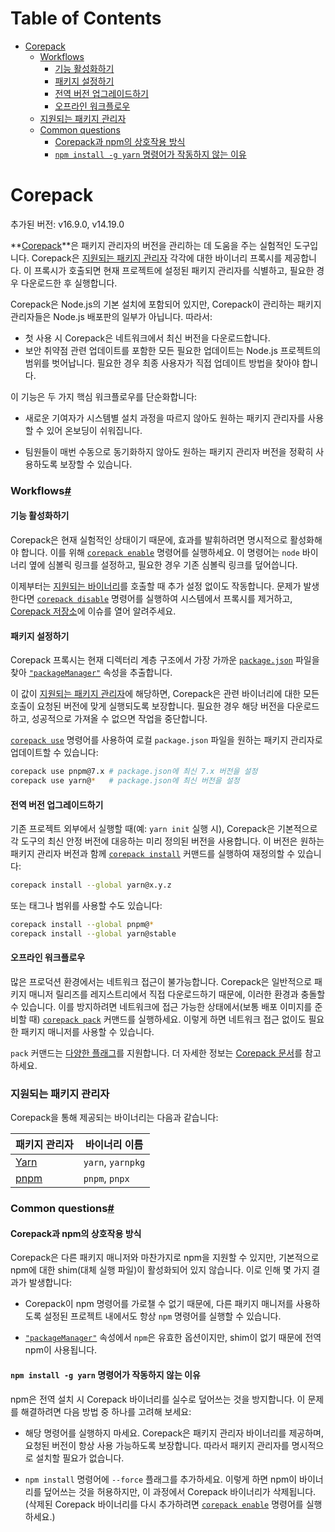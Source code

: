 # Table of Contents

- [Corepack](#corepack)
    - [Workflows](#workflows)
      - [기능 활성화하기](#기능-활성화하기)
      - [패키지 설정하기](#패키지-설정하기)
      - [전역 버전 업그레이드하기](#전역-버전-업그레이드하기)
      - [오프라인 워크플로우](#오프라인-워크플로우)
    - [지원되는 패키지 관리자](#지원되는-패키지-관리자)
    - [Common questions](#common-questions)
      - [Corepack과 npm의 상호작용 방식](#corepack과-npm의-상호작용-방식)
      - [`npm install -g yarn` 명령어가 작동하지 않는 이유](#npm-install--g-yarn-명령어가-작동하지-않는-이유)

# Corepack

추가된 버전: v16.9.0, v14.19.0

**[Corepack](https://github.com/nodejs/corepack)**은 패키지 관리자의 버전을 관리하는 데 도움을 주는 실험적인 도구입니다. Corepack은 [지원되는 패키지 관리자](https://nodejs.org/docs/latest/api/corepack.html#supported-package-managers) 각각에 대한 바이너리 프록시를 제공합니다. 이 프록시가 호출되면 현재 프로젝트에 설정된 패키지 관리자를 식별하고, 필요한 경우 다운로드한 후 실행합니다.

Corepack은 Node.js의 기본 설치에 포함되어 있지만, Corepack이 관리하는 패키지 관리자들은 Node.js 배포판의 일부가 아닙니다. 따라서:

-   첫 사용 시 Corepack은 네트워크에서 최신 버전을 다운로드합니다.
-   보안 취약점 관련 업데이트를 포함한 모든 필요한 업데이트는 Node.js 프로젝트의 범위를 벗어납니다. 필요한 경우 최종 사용자가 직접 업데이트 방법을 찾아야 합니다.

이 기능은 두 가지 핵심 워크플로우를 단순화합니다:

-   새로운 기여자가 시스템별 설치 과정을 따르지 않아도 원하는 패키지 관리자를 사용할 수 있어 온보딩이 쉬워집니다.
    
-   팀원들이 매번 수동으로 동기화하지 않아도 원하는 패키지 관리자 버전을 정확히 사용하도록 보장할 수 있습니다.


### Workflows[#](https://nodejs.org/docs/latest/api/corepack.html#workflows)





#### 기능 활성화하기

Corepack은 현재 실험적인 상태이기 때문에, 효과를 발휘하려면 명시적으로 활성화해야 합니다. 이를 위해 [`corepack enable`](https://github.com/nodejs/corepack#corepack-enable--name) 명령어를 실행하세요. 이 명령어는 `node` 바이너리 옆에 심볼릭 링크를 설정하고, 필요한 경우 기존 심볼릭 링크를 덮어씁니다.

이제부터는 [지원되는 바이너리](https://nodejs.org/docs/latest/api/corepack.html#supported-package-managers)를 호출할 때 추가 설정 없이도 작동합니다. 문제가 발생한다면 [`corepack disable`](https://github.com/nodejs/corepack#corepack-disable--name) 명령어를 실행하여 시스템에서 프록시를 제거하고, [Corepack 저장소](https://github.com/nodejs/corepack)에 이슈를 열어 알려주세요.


#### 패키지 설정하기

Corepack 프록시는 현재 디렉터리 계층 구조에서 가장 가까운 [`package.json`](https://nodejs.org/docs/latest/api/packages.html#nodejs-packagejson-field-definitions) 파일을 찾아 [`"packageManager"`](https://nodejs.org/docs/latest/api/packages.html#packagemanager) 속성을 추출합니다.

이 값이 [지원되는 패키지 관리자](https://nodejs.org/docs/latest/api/corepack.html#supported-package-managers)에 해당하면, Corepack은 관련 바이너리에 대한 모든 호출이 요청된 버전에 맞게 실행되도록 보장합니다. 필요한 경우 해당 버전을 다운로드하고, 성공적으로 가져올 수 없으면 작업을 중단합니다.

[`corepack use`](https://github.com/nodejs/corepack#corepack-use-nameversion) 명령어를 사용하여 로컬 `package.json` 파일을 원하는 패키지 관리자로 업데이트할 수 있습니다:

```bash
corepack use pnpm@7.x # package.json에 최신 7.x 버전을 설정
corepack use yarn@*   # package.json에 최신 버전을 설정
```


#### 전역 버전 업그레이드하기

기존 프로젝트 외부에서 실행할 때(예: `yarn init` 실행 시), Corepack은 기본적으로 각 도구의 최신 안정 버전에 대응하는 미리 정의된 버전을 사용합니다. 이 버전은 원하는 패키지 관리자 버전과 함께 [`corepack install`](https://github.com/nodejs/corepack#corepack-install--g--global---all--nameversion) 커맨드를 실행하여 재정의할 수 있습니다:

```bash
corepack install --global yarn@x.y.z
```

또는 태그나 범위를 사용할 수도 있습니다:

```bash
corepack install --global pnpm@*
corepack install --global yarn@stable
```


#### 오프라인 워크플로우

많은 프로덕션 환경에서는 네트워크 접근이 불가능합니다. Corepack은 일반적으로 패키지 매니저 릴리즈를 레지스트리에서 직접 다운로드하기 때문에, 이러한 환경과 충돌할 수 있습니다. 이를 방지하려면 네트워크에 접근 가능한 상태에서(보통 배포 이미지를 준비할 때) [`corepack pack`](https://github.com/nodejs/corepack#corepack-pack---all--nameversion) 커맨드를 실행하세요. 이렇게 하면 네트워크 접근 없이도 필요한 패키지 매니저를 사용할 수 있습니다.

`pack` 커맨드는 [다양한 플래그](https://github.com/nodejs/corepack#utility-commands)를 지원합니다. 더 자세한 정보는 [Corepack 문서](https://github.com/nodejs/corepack#readme)를 참고하세요.


### 지원되는 패키지 관리자

Corepack을 통해 제공되는 바이너리는 다음과 같습니다:

| 패키지 관리자 | 바이너리 이름 |
| --- | --- |
| [Yarn](https://yarnpkg.com/) | `yarn`, `yarnpkg` |
| [pnpm](https://pnpm.io/) | `pnpm`, `pnpx` |


### Common questions[#](https://nodejs.org/docs/latest/api/corepack.html#common-questions)





#### Corepack과 npm의 상호작용 방식

Corepack은 다른 패키지 매니저와 마찬가지로 npm을 지원할 수 있지만, 기본적으로 npm에 대한 shim(대체 실행 파일)이 활성화되어 있지 않습니다. 이로 인해 몇 가지 결과가 발생합니다:

-   Corepack이 npm 명령어를 가로챌 수 없기 때문에, 다른 패키지 매니저를 사용하도록 설정된 프로젝트 내에서도 항상 `npm` 명령어를 실행할 수 있습니다.
    
-   [`"packageManager"`](https://nodejs.org/docs/latest/api/packages.html#packagemanager) 속성에서 `npm`은 유효한 옵션이지만, shim이 없기 때문에 전역 npm이 사용됩니다.


#### `npm install -g yarn` 명령어가 작동하지 않는 이유

npm은 전역 설치 시 Corepack 바이너리를 실수로 덮어쓰는 것을 방지합니다. 이 문제를 해결하려면 다음 방법 중 하나를 고려해 보세요:

- 해당 명령어를 실행하지 마세요. Corepack은 패키지 관리자 바이너리를 제공하며, 요청된 버전이 항상 사용 가능하도록 보장합니다. 따라서 패키지 관리자를 명시적으로 설치할 필요가 없습니다.
  
- `npm install` 명령어에 `--force` 플래그를 추가하세요. 이렇게 하면 npm이 바이너리를 덮어쓰는 것을 허용하지만, 이 과정에서 Corepack 바이너리가 삭제됩니다. (삭제된 Corepack 바이너리를 다시 추가하려면 [`corepack enable`](https://github.com/nodejs/corepack#corepack-enable--name) 명령어를 실행하세요.)


